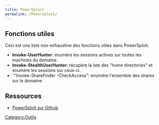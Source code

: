 ```yaml
---
title: PowerSploit
permalink: /PowerSploit/
---
```


Fonctions utiles
----------------

Ceci est une liste non-exhaustive des fonctions utiles dans PowerSploit.

-   **Invoke-UserHunter**: enumére les sessions actives sur toutes les machines du domaine.
-   **Invoke-StealthUserHunter**: récupère la iste des "home directories" et enumére les sessions sur ceux-ci.
-   '''Invoke-ShareFinder -CheckAccess": enumére l'ensemble des shares sur le domaine.

Ressources
----------

-   [PowerSploit sur Github](https://github.com/PowerShellMafia/PowerSploit/)

[Category:Outils](/Category:Outils "wikilink")
